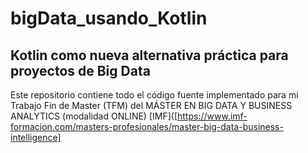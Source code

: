 # bigData_usando_Kotlin
## Kotlin como nueva alternativa práctica para proyectos de Big Data


Este repositorio contiene todo el código fuente implementado para mi Trabajo Fin de Master (TFM) del MÁSTER EN BIG DATA Y BUSINESS ANALYTICS 
(modalidad ONLINE) [IMF]([https://www.imf-formacion.com/masters-profesionales/master-big-data-business-intelligence]<br>
 

